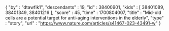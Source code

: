 {
  "by" : "dtawfik1",
  "descendants" : 19,
  "id" : 38400901,
  "kids" : [ 38401089, 38401349, 38401216 ],
  "score" : 45,
  "time" : 1700804007,
  "title" : "Mid-old cells are a potential target for anti-aging interventions in the elderly",
  "type" : "story",
  "url" : "https://www.nature.com/articles/s41467-023-43491-w"
}
